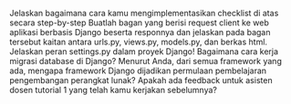 Jelaskan bagaimana cara kamu mengimplementasikan checklist di atas secara step-by-step
Buatlah bagan yang berisi request client ke web aplikasi berbasis Django beserta responnya dan jelaskan pada bagan tersebut kaitan antara urls.py, views.py, models.py, dan berkas html.
Jelaskan peran settings.py dalam proyek Django!
Bagaimana cara kerja migrasi database di Django?
Menurut Anda, dari semua framework yang ada, mengapa framework Django dijadikan permulaan pembelajaran pengembangan perangkat lunak?
Apakah ada feedback untuk asisten dosen tutorial 1 yang telah kamu kerjakan sebelumnya?